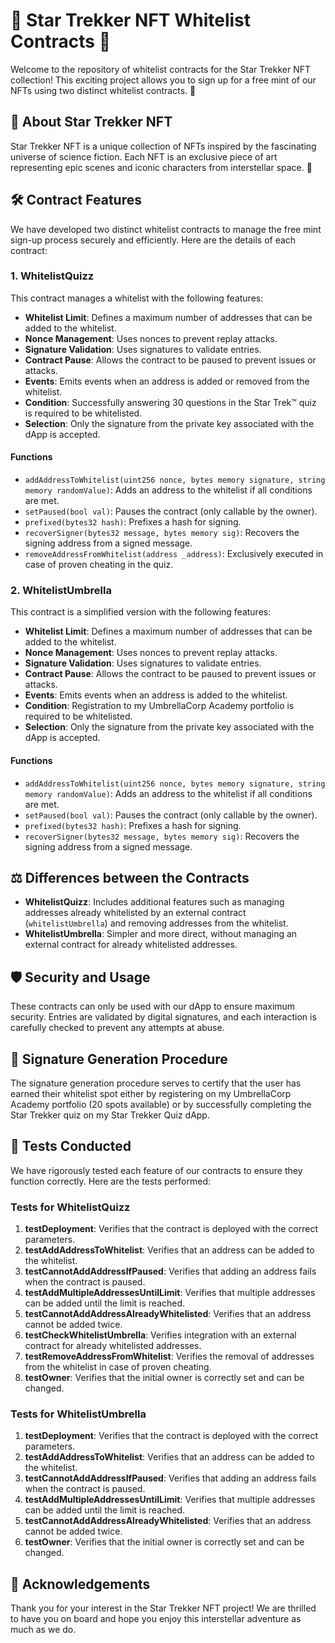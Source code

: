 # 🌟 Star Trekker NFT Whitelist Contracts 🌟

Welcome to the repository of whitelist contracts for the Star Trekker NFT collection! This exciting project allows you to sign up for a free mint of our NFTs using two distinct whitelist contracts. 🎉

## 🚀 About Star Trekker NFT

Star Trekker NFT is a unique collection of NFTs inspired by the fascinating universe of science fiction. Each NFT is an exclusive piece of art representing epic scenes and iconic characters from interstellar space. 🌌

## 🛠️ Contract Features

We have developed two distinct whitelist contracts to manage the free mint sign-up process securely and efficiently. Here are the details of each contract:

### 1. WhitelistQuizz

This contract manages a whitelist with the following features:

- **Whitelist Limit**: Defines a maximum number of addresses that can be added to the whitelist.
- **Nonce Management**: Uses nonces to prevent replay attacks.
- **Signature Validation**: Uses signatures to validate entries.
- **Contract Pause**: Allows the contract to be paused to prevent issues or attacks.
- **Events**: Emits events when an address is added or removed from the whitelist.
- **Condition**: Successfully answering 30 questions in the Star Trek&trade; quiz is required to be whitelisted.
- **Selection**: Only the signature from the private key associated with the dApp is accepted.

#### Functions

- `addAddressToWhitelist(uint256 nonce, bytes memory signature, string memory randomValue)`: Adds an address to the whitelist if all conditions are met.
- `setPaused(bool val)`: Pauses the contract (only callable by the owner).
- `prefixed(bytes32 hash)`: Prefixes a hash for signing.
- `recoverSigner(bytes32 message, bytes memory sig)`: Recovers the signing address from a signed message.
- `removeAddressFromWhitelist(address _address)`: Exclusively executed in case of proven cheating in the quiz.

### 2. WhitelistUmbrella

This contract is a simplified version with the following features:

- **Whitelist Limit**: Defines a maximum number of addresses that can be added to the whitelist.
- **Nonce Management**: Uses nonces to prevent replay attacks.
- **Signature Validation**: Uses signatures to validate entries.
- **Contract Pause**: Allows the contract to be paused to prevent issues or attacks.
- **Events**: Emits events when an address is added to the whitelist.
- **Condition**: Registration to my UmbrellaCorp Academy portfolio is required to be whitelisted.
- **Selection**: Only the signature from the private key associated with the dApp is accepted.

#### Functions

- `addAddressToWhitelist(uint256 nonce, bytes memory signature, string memory randomValue)`: Adds an address to the whitelist if all conditions are met.
- `setPaused(bool val)`: Pauses the contract (only callable by the owner).
- `prefixed(bytes32 hash)`: Prefixes a hash for signing.
- `recoverSigner(bytes32 message, bytes memory sig)`: Recovers the signing address from a signed message.

## ⚖️ Differences between the Contracts

- **WhitelistQuizz**: Includes additional features such as managing addresses already whitelisted by an external contract (`whitelistUmbrella`) and removing addresses from the whitelist.
- **WhitelistUmbrella**: Simpler and more direct, without managing an external contract for already whitelisted addresses.

## 🛡️ Security and Usage

These contracts can only be used with our dApp to ensure maximum security. Entries are validated by digital signatures, and each interaction is carefully checked to prevent any attempts at abuse.

## 🔏 Signature Generation Procedure

The signature generation procedure serves to certify that the user has earned their whitelist spot either by registering on my UmbrellaCorp Academy portfolio (20 spots available) or by successfully completing the Star Trekker quiz on my Star Trekker Quiz dApp.

## 🧪 Tests Conducted

We have rigorously tested each feature of our contracts to ensure they function correctly. Here are the tests performed:

### Tests for WhitelistQuizz

1. **testDeployment**: Verifies that the contract is deployed with the correct parameters.
2. **testAddAddressToWhitelist**: Verifies that an address can be added to the whitelist.
3. **testCannotAddAddressIfPaused**: Verifies that adding an address fails when the contract is paused.
4. **testAddMultipleAddressesUntilLimit**: Verifies that multiple addresses can be added until the limit is reached.
5. **testCannotAddAddressAlreadyWhitelisted**: Verifies that an address cannot be added twice.
6. **testCheckWhitelistUmbrella**: Verifies integration with an external contract for already whitelisted addresses.
7. **testRemoveAddressFromWhitelist**: Verifies the removal of addresses from the whitelist in case of proven cheating.
8. **testOwner**: Verifies that the initial owner is correctly set and can be changed.

### Tests for WhitelistUmbrella

1. **testDeployment**: Verifies that the contract is deployed with the correct parameters.
2. **testAddAddressToWhitelist**: Verifies that an address can be added to the whitelist.
3. **testCannotAddAddressIfPaused**: Verifies that adding an address fails when the contract is paused.
4. **testAddMultipleAddressesUntilLimit**: Verifies that multiple addresses can be added until the limit is reached.
5. **testCannotAddAddressAlreadyWhitelisted**: Verifies that an address cannot be added twice.
6. **testOwner**: Verifies that the initial owner is correctly set and can be changed.

## 🌟 Acknowledgements

Thank you for your interest in the Star Trekker NFT project! We are thrilled to have you on board and hope you enjoy this interstellar adventure as much as we do.
